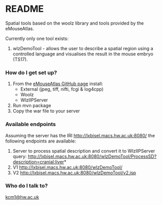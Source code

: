 # README #

Spatial tools based on the woolz library and tools provided by the eMouseAtlas.

Currently only one tool exists:
1. wlzDemoTool - allows the user to describe a spatial region using a controlled language and visualises the result in the mouse embryo (TS17).


### How do I get set up? ###

1. From the [eMouseAtlas GitHub page](https://github.com/ma-tech/) install:
     * External (jpeg, tiff, nifti, fcgi & log4cpp)
     * Woolz
     * WlzIIPServer
2. Run mvn package
3. Copy the war file to your server


### Available endpoints ###

Assuming the server has the IRI http://lxbisel.macs.hw.ac.uk:8080/ the following endpoints are available:

1. Server to process spatial description and convert it to WlzIIPServer query:
http://lxbisel.macs.hw.ac.uk:8080/wlzDemoTool/ProcessSD?description=cranial:liver*
2. V1 http://lxbisel.macs.hw.ac.uk:8080/wlzDemoTool/
3. V2 http://lxbisel.macs.hw.ac.uk:8080/wlzDemoTool/v2.jsp

### Who do I talk to? ###

kcm1@hw.ac.uk